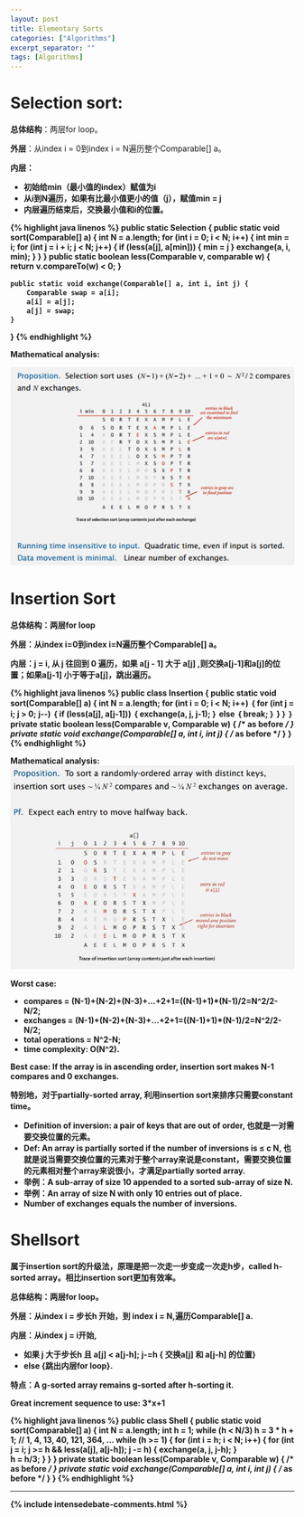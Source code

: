 ```yaml
---
layout: post
title: Elementary Sorts
categories: ["Algorithms"]
excerpt_separator: ""
tags: [Algorithms]
---
```


# Selection sort:
<b>总体结构</b>：两层for loop。

<b>外层</b>：从index i = 0到index i = N遍历整个Comparable[] a。

<b>内层<b>：
* 初始给min（最小值的index）赋值为i
* 从i到N遍历，如果有比最小值更小的值（j），赋值min = j
* 内层遍历结束后，交换最小值和i的位置。

{% highlight java linenos %}
public static Selection {
    public static void sort(Comparable[] a) {
        int N = a.length;
        for (int i = 0; i < N; i++) {
            int min = i;
            for (int j = i + i; j < N; j++) {
                if (less(a[j], a[min])) {
                    min = j
                }
            exchange(a, i, min);
            }
        }
    }
    public static boolean less(Comparable v, comparable w) {
        return v.compareTo(w) < 0;
    }

    public static void exchange(Comparable[] a, int i, int j) {
        Comparable swap = a[i];
        a[i] = a[j];
        a[j] = swap;
    }
}
{% endhighlight %}

<b>Mathematical analysis:</b>

![p1]( /assets/img/ElementarySorts/p1.png) 

# Insertion Sort
<b>总体结构：</b>两层for loop

<b>外层：</b>从index i=0到index i=N遍历整个Comparable[] a。

<b>内层：</b>j = i, 从 j 往回到 0 遍历，如果 a[j - 1] 大于 a[j] ,则交换a[j-1]和a[j]的位置；如果a[j-1] 小于等于a[j]，跳出遍历。

{% highlight java linenos %}
public class Insertion {
    public static void sort(Comparable[] a) {
        int N = a.length;
        for (int i = 0; i < N; i++) ｛
            for (int j = i; j > 0; j--) ｛
                if (less(a[j], a[j-1])) ｛
                    exchange(a, j, j-1);
                ｝ else ｛
                    break;
                ｝
            }
        ｝
    ｝
    private static boolean less(Comparable v, Comparable w)
    { /* as before */ }
    private static void exchange(Comparable[] a, int i, int j)
    { /* as before */ }
}
{% endhighlight %}

<b>Mathematical analysis:</b>
![p2]( /assets/img/ElementarySorts/p2.jpg) 

<b>Worst case:</b>
* compares = (N-1)+(N-2)+(N-3)+…+2+1=((N-1)+1)*(N-1)/2=N^2/2-N/2;
* exchanges = (N-1)+(N-2)+(N-3)+…+2+1=((N-1)+1)*(N-1)/2=N^2/2-N/2;
* total operations = N^2-N;
* time complexity: O(N^2).

<b>Best case:</b> If the array is in ascending order, insertion sort makes N-1 compares and 0 exchanges.

<b>特别地，</b>对于partially-sorted array, 利用insertion sort来排序只需要constant time。
* Definition of inversion: a pair of keys that are out of order, 也就是一对需要交换位置的元素。
* Def: An array is partially sorted if the number of inversions is ≤ c N, 也就是说当需要交换位置的元素对于整个array来说是constant，需要交换位置的元素相对整个array来说很小，才满足partially sorted array.
* 举例：A sub-array of size 10 appended to a sorted sub-array of size N.
* 举例：An array of size N with only 10 entries out of place.
* Number of exchanges equals the number of inversions.

# Shellsort
属于insertion sort的升级法，原理是把一次走一步变成一次走h步，called h-sorted array。相比insertion sort更加有效率。

<b>总体结构：</b>两层for loop。

<b>外层：</b>从index i = 步长h 开始，到 index i = N,遍历Comparable[] a.

<b>内层：</b>从index j = i开始,
* 如果 j 大于步长h 且 a[j] < a[j-h]; j-=h { 交换a[j] 和 a[j-h] 的位置}
* else {跳出内层for loop}.

特点：A g-sorted array remains g-sorted after h-sorting it.

Great increment sequence to use: 3*x+1

{% highlight java linenos %}
public class Shell {
    public static void sort(Comparable[] a) {
        int N = a.length;
        int h = 1;
        while (h < N/3) h = 3 * h + 1; // 1, 4, 13, 40, 121, 364, ...
        while (h >= 1) {
            for (int i = h; i < N; i++) {
                for (int j = i; j >= h && less(a[j], a[j-h]); j -= h) {
                    exchange(a, j, j-h);
                }            
            h = h/3;
            }
        }
    }
    private static boolean less(Comparable v, Comparable w)
    { /* as before */ }
    private static void exchange(Comparable[] a, int i, int j)
    { /* as before */ }
}
{% endhighlight %}   

---

{% include intensedebate-comments.html %}




